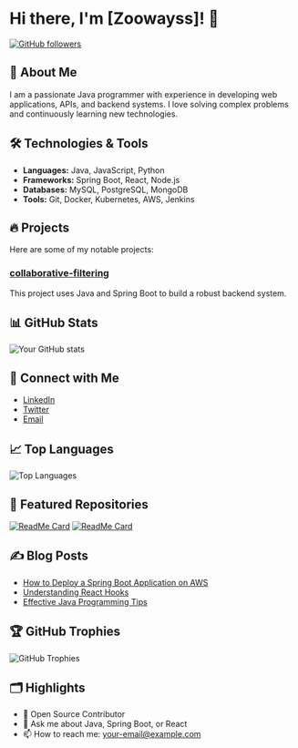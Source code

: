 # Hi there, I'm [Zoowayss]! 👋

[![GitHub followers](https://img.shields.io/github/followers/zoowayss?label=Follow&style=social)](https://github.com/zoowayss)

## 🚀 About Me
I am a passionate Java programmer with experience in developing web applications, APIs, and backend systems. I love solving complex problems and continuously learning new technologies.

## 🛠️ Technologies & Tools
- **Languages:** Java, JavaScript, Python
- **Frameworks:** Spring Boot, React, Node.js
- **Databases:** MySQL, PostgreSQL, MongoDB
- **Tools:** Git, Docker, Kubernetes, AWS, Jenkins

## 🔥 Projects
Here are some of my notable projects:

### [collaborative-filtering](https://github.com/zoowayss/collaborative-filtering)
This project uses Java and Spring Boot to build a robust backend system.

## 📊 GitHub Stats
![Your GitHub stats](https://github-readme-stats.vercel.app/api?username=zoowayss&show_icons=true&theme=radical)

## 💼 Connect with Me
- [LinkedIn](https://www.linkedin.com/in/your-linkedin-profile/)
- [Twitter](https://twitter.com/your-twitter-handle)
- [Email](mailto:zoowayss@gmail.com)

## 📈 Top Languages
![Top Languages](https://github-readme-stats.vercel.app/api/top-langs/?username=zoowayss&layout=compact&theme=radical)

## 🌟 Featured Repositories
[![ReadMe Card](https://github-readme-stats.vercel.app/api/pin/?username=zoowayss&repo=collaborative-filtering&theme=radical)](https://github.com/zoowayss/collaborative-filtering)
[![ReadMe Card](https://github-readme-stats.vercel.app/api/pin/?username=zoowayss&repo=project2&theme=radical)](https://github.com/your-username/project2)

## ✍️ Blog Posts
<!-- BLOG-POST-LIST:START -->
- [How to Deploy a Spring Boot Application on AWS](https://your-blog.com/spring-boot-aws)
- [Understanding React Hooks](https://your-blog.com/react-hooks)
- [Effective Java Programming Tips](https://your-blog.com/effective-java)
<!-- BLOG-POST-LIST:END -->

## 🏆 GitHub Trophies
![GitHub Trophies](https://github-profile-trophy.vercel.app/?username=zoowayss&theme=radical)

## 🗂️ Highlights
- 🌟 Open Source Contributor
- 💬 Ask me about Java, Spring Boot, or React
- 📫 How to reach me: [your-email@example.com](mailto:your-email@example.com)
